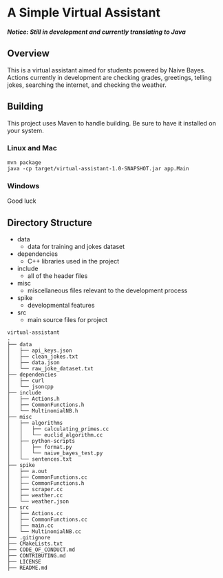 # A Simple Virtual Assistant

***Notice: Still in development and currently translating to Java***

## Overview
This is a virtual assistant aimed for students powered by Naive Bayes.
Actions currently in development are checking grades, greetings, telling jokes,
searching the internet, and checking the weather.

## Building

This project uses Maven to handle building. Be sure to have it installed on your system.

### Linux and Mac
```
mvn package
java -cp target/virtual-assistant-1.0-SNAPSHOT.jar app.Main
```

### Windows
Good luck

## Directory Structure
* data
  * data for training and jokes dataset
* dependencies
  * C++ libraries used in the project
* include
  * all of the header files
* misc
  * miscellaneous files relevant to the development process
* spike
  * developmental features
* src
  * main source files for project

```
virtual-assistant
.
├── data
│   ├── api_keys.json
│   ├── clean_jokes.txt
│   ├── data.json
│   └── raw_joke_dataset.txt
├── dependencies
│   ├── curl
│   └── jsoncpp
├── include
│   ├── Actions.h
│   ├── CommonFunctions.h
│   └── MultinomialNB.h
├── misc
│   ├── algorithms
│   │   ├── calculating_primes.cc
│   │   └── euclid_algorithm.cc
│   ├── python-scripts
│   │   ├── format.py
│   │   └── naive_bayes_test.py
│   └── sentences.txt
├── spike
│   ├── a.out
│   ├── CommonFunctions.cc
│   ├── CommonFunctions.h
│   ├── scraper.cc
│   ├── weather.cc
│   └── weather.json
├── src
│   ├── Actions.cc
│   ├── CommonFunctions.cc
│   ├── main.cc
│   └── MultinomialNB.cc
├── .gitignore
├── CMakeLists.txt
├── CODE_OF_CONDUCT.md
├── CONTRIBUTING.md
├── LICENSE
├── README.md


```
